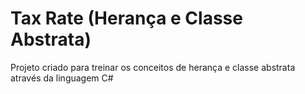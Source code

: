 # Tax Rate (Herança e Classe Abstrata)

Projeto criado para treinar os conceitos de herança e classe abstrata através da linguagem C#
